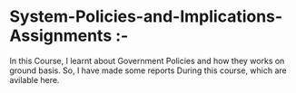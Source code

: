 # System-Policies-and-Implications-Assignments :-

In this Course, I learnt about Government Policies and how they works on ground basis. So, I have made some reports During this course, which are avilable here.
